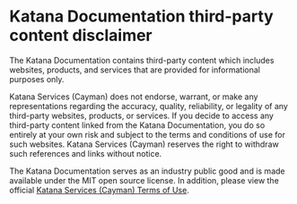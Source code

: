 # Katana Documentation third-party content disclaimer

The Katana Documentation contains third-party content which includes websites, products, and services that are provided for informational purposes only.

Katana Services (Cayman) does not endorse, warrant, or make any representations regarding the accuracy, quality, reliability, or legality of any third-party websites, products, or services. If you decide to access any third-party content linked from the Katana Documentation, you do so entirely at your own risk and subject to the terms and conditions of use for such websites. Katana Services (Cayman) reserves the right to withdraw such references and links without notice.

The Katana Documentation serves as an industry public good and is made available under the MIT open source license. In addition, please view the official [Katana Services (Cayman) Terms of Use](https://katana.network/legal/terms-and-conditions/).